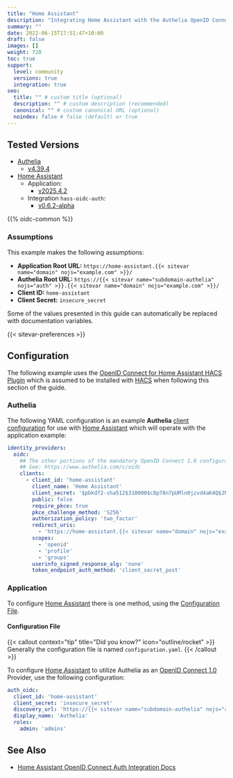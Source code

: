 ```yaml
---
title: "Home Assistant"
description: "Integrating Home Assistant with the Authelia OpenID Connect 1.0 Provider."
summary: ""
date: 2022-06-15T17:51:47+10:00
draft: false
images: []
weight: 720
toc: true
support:
  level: community
  versions: true
  integration: true
seo:
  title: "" # custom title (optional)
  description: "" # custom description (recommended)
  canonical: "" # custom canonical URL (optional)
  noindex: false # false (default) or true
---
```


## Tested Versions

- [Authelia]
  - [v4.39.4](https://github.com/authelia/authelia/releases/tag/v4.39.4)
- [Home Assistant]
  - Application:
    - [v2025.4.2](https://github.com/home-assistant/core/releases/tag/2025.4.2)
  - Integration `hass-oidc-auth`:
    - [v0.6.2-alpha](https://github.com/christiaangoossens/hass-oidc-auth/releases/tag/v0.6.2-alpha)

{{% oidc-common %}}

### Assumptions

This example makes the following assumptions:

- __Application Root URL:__ `https://home-assistant.{{< sitevar name="domain" nojs="example.com" >}}/`
- __Authelia Root URL:__ `https://{{< sitevar name="subdomain-authelia" nojs="auth" >}}.{{< sitevar name="domain" nojs="example.com" >}}/`
- __Client ID:__ `home-assistant`
- __Client Secret:__ `insecure_secret`

Some of the values presented in this guide can automatically be replaced with documentation variables.

{{< sitevar-preferences >}}

## Configuration

The following example uses the [OpenID Connect for Home Assistant HACS Plugin] which is assumed to be installed with
[HACS](https://hacs.xyz/) when following this section of the guide.

### Authelia

The following YAML configuration is an example __Authelia__ [client configuration] for use with [Home Assistant] which will
operate with the application example:

```yaml {title="configuration.yml"}
identity_providers:
  oidc:
    ## The other portions of the mandatory OpenID Connect 1.0 configuration go here.
    ## See: https://www.authelia.com/c/oidc
    clients:
      - client_id: 'home-assistant'
        client_name: 'Home Assistant'
        client_secret: '$pbkdf2-sha512$310000$c8p78n7pUMln0jzvd4aK4Q$JNRBzwAo0ek5qKn50cFzzvE9RXV88h1wJn5KGiHrD0YKtZaR/nCb2CJPOsKaPK0hjf.9yHxzQGZziziccp6Yng'  # The digest of 'insecure_secret'.
        public: false
        require_pkce: true
        pkce_challenge_method: 'S256'
        authorization_policy: 'two_factor'
        redirect_uris:
          - 'https://home-assistant.{{< sitevar name="domain" nojs="example.com" >}}/auth/oidc/callback'
        scopes:
          - 'openid'
          - 'profile'
          - 'groups'
        userinfo_signed_response_alg: 'none'
        token_endpoint_auth_method: 'client_secret_post'
```

### Application

To configure [Home Assistant] there is one method, using the [Configuration File](#configuration-file).

#### Configuration File

{{< callout context="tip" title="Did you know?" icon="outline/rocket" >}}
Generally the configuration file is named `configuration.yaml`.
{{< /callout >}}

To configure [Home Assistant] to utilize Authelia as an [OpenID Connect 1.0] Provider, use the following configuration:

```yaml {title="configuration.yaml"}
auth_oidc:
  client_id: 'home-assistant'
  client_secret: 'insecure_secret'
  discovery_url: 'https://{{< sitevar name="subdomain-authelia" nojs="auth" >}}.{{< sitevar name="domain" nojs="example.com" >}}/.well-known/openid-configuration'
  display_name: 'Authelia'
  roles:
    admin: 'admins'
```

## See Also

- [Home Assistant OpenID Connect Auth Integration Docs](https://github.com/christiaangoossens/hass-oidc-auth)

[Home Assistant]: https://www.home-assistant.io/
[OpenID Connect for Home Assistant HACS Plugin]: https://github.com/christiaangoossens/hass-oidc-auth
[Authelia]: https://www.authelia.com
[OpenID Connect 1.0]: ../../openid-connect/introduction.md
[client configuration]: ../../../configuration/identity-providers/openid-connect/clients.md
